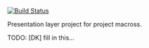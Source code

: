 [![Build Status](https://travis-ci.org/thyms/macross-presentation.png?branch=develop)](https://travis-ci.org/thyms/macross-presentation)

Presentation layer project for project macross.

TODO: [DK] fill in this...
